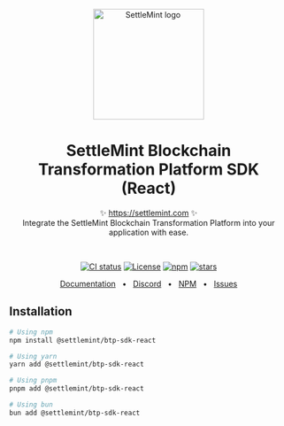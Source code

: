 <p align="center">
  <img src="https://github.com/settlemint/btp-sdk/blob/main/logo.svg" width="200px" align="center" alt="SettleMint logo" />
  <h1 align="center">SettleMint Blockchain Transformation Platform SDK (React)</h1>
  <p align="center">
    ✨ <a href="https://settlemint.com">https://settlemint.com</a> ✨
    <br/>
    Integrate the SettleMint Blockchain Transformation Platform into your application with ease.
  </p>
</p>
<br/>
<p align="center">
<a href="https://github.com/settlemint/btp-sdk/actions?query=branch%3Amain"><img src="https://github.com/settlemint/btp-sdk/actions/workflows/build.yml/badge.svg?event=push&branch=main" alt="CI status" /></a>
<a href="https://opensource.org/licenses/MIT" rel="nofollow"><img src="https://img.shields.io/github/license/settlemint/btp-sdk" alt="License"></a>
<a href="https://www.npmjs.com/package/@settlemint/btp-sdk-react" rel="nofollow"><img src="https://img.shields.io/npm/dw/@settlemint/btp-sdk-react" alt="npm"></a>
<a href="https://github.com/settlemint/btp-sdk" rel="nofollow"><img src="https://img.shields.io/github/stars/settlemint/btp-sdk" alt="stars"></a>
</p>

<div align="center">
  <a href="https://console.settlemint.com/documentation/">Documentation</a>
  <span>&nbsp;&nbsp;•&nbsp;&nbsp;</span>
  <a href="https://discord.com/invite/Mt5yqFrey9">Discord</a>
  <span>&nbsp;&nbsp;•&nbsp;&nbsp;</span>
  <a href="https://www.npmjs.com/package/@settlemint/btp-sdk-react">NPM</a>
  <span>&nbsp;&nbsp;•&nbsp;&nbsp;</span>
  <a href="https://github.com/settlemint/btp-sdk/issues">Issues</a>
  <br />
</div>

## Installation

```bash
# Using npm
npm install @settlemint/btp-sdk-react

# Using yarn
yarn add @settlemint/btp-sdk-react

# Using pnpm
pnpm add @settlemint/btp-sdk-react

# Using bun
bun add @settlemint/btp-sdk-react
```
